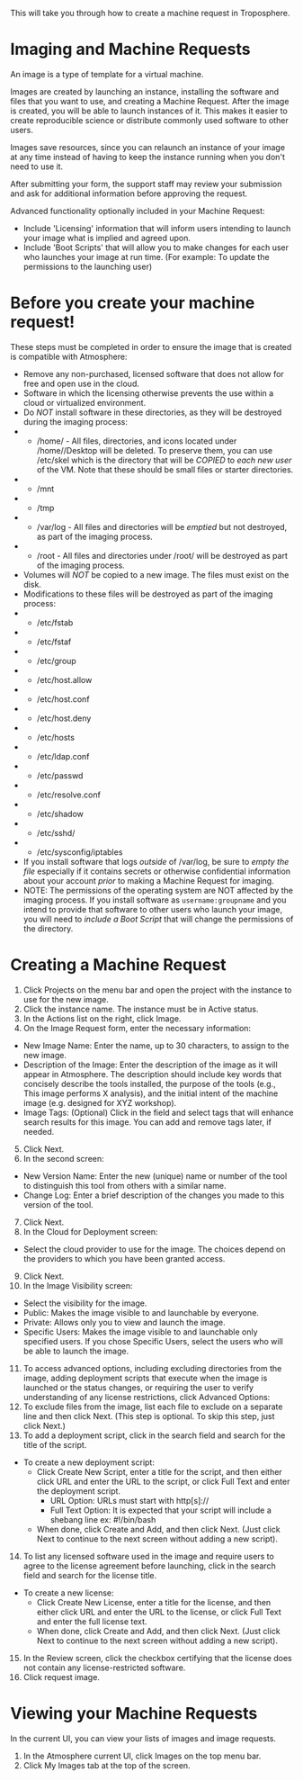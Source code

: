 This will take you through how to create a machine request in Troposphere.

# Imaging and Machine Requests

An image is a type of template for a virtual machine.

Images are created by launching an instance, installing the software and files that you want to use, and creating a Machine Request.
After the image is created, you will be able to launch instances of it. This makes it easier to create reproducible science or distribute commonly used software to other users.

Images save resources, since you can relaunch an instance of your image at any time instead of having to keep the instance running when you don't need to use it.

After submitting your form, the support staff may review your submission and ask for additional information before approving the request.

Advanced functionality optionally included in your Machine Request:
* Include 'Licensing' information that will inform users intending to launch your image what is implied and agreed upon.
* Include 'Boot Scripts' that will allow you to make changes for each user who launches your image at run time. (For example: To update the permissions to the launching user)

# Before you create your machine request!

These steps must be completed in order to ensure the image that is created is compatible with Atmosphere:
* Remove any non-purchased, licensed software that does not allow for free and open use in the cloud.
* Software in which the licensing otherwise prevents the use within a cloud or virtualized environment.
* Do *NOT* install software in these directories, as they will be destroyed during the imaging process:
* * /home/ - All files, directories, and icons located under /home/<username>/Desktop will be deleted. To preserve them, you can use /etc/skel which is the directory that will be *COPIED* to *each new user* of the VM. Note that these should be small files or starter directories.
* * /mnt
* * /tmp
* * /var/log - All files and directories will be *emptied* but not destroyed, as part of the imaging process.
* * /root - All files and directories under /root/ will be destroyed as part of the imaging process.
* Volumes will *NOT* be copied to a new image. The files must exist on the disk.
* Modifications to these files will be destroyed as part of the imaging process:
* * /etc/fstab
* * /etc/fstaf
* * /etc/group
* * /etc/host.allow
* * /etc/host.conf
* * /etc/host.deny
* * /etc/hosts
* * /etc/ldap.conf
* * /etc/passwd
* * /etc/resolve.conf
* * /etc/shadow
* * /etc/sshd/
* * /etc/sysconfig/iptables
* If you install software that logs *outside* of /var/log, be sure to *empty the file* especially if it contains secrets or otherwise confidential information about your account *prior* to making a Machine Request for imaging.
* NOTE: The permissions of the operating system are NOT affected by the imaging process.
  If you install software as
  `username:groupname`
  and you intend to provide that software to other users who launch your image, you will need to *include a Boot Script* that will change the permissions of the directory.

# Creating a Machine Request

1. Click Projects on the menu bar and open the project with the instance to use for the new image.
3. Click the instance name. The instance must be in Active status.
3. In the Actions list on the right, click Image.
4. On the Image Request form, enter the necessary information:
  + New Image Name: Enter the name, up to 30 characters, to assign to the new image.
  + Description of the Image: Enter the description of the image as it will appear in Atmosphere. The description should include key words that concisely describe the tools installed, the purpose of the tools (e.g., This image performs X analysis), and the initial intent of the machine image (e.g. designed for XYZ workshop).
  + Image Tags: (Optional) Click in the field and select tags that will enhance search results for this image. You can add and remove tags later, if needed.
5. Click Next.
6. In the second screen:
  + New Version Name: Enter the new (unique) name or number of the tool to distinguish this tool from others with a similar name.
  + Change Log: Enter a brief description of the changes you made to this version of the tool.
7. Click Next.
8. In the Cloud for Deployment screen: 
  + Select the cloud provider to use for the image. The choices depend on the providers to which you have been granted access.
9. Click Next.
10. In the Image Visibility screen:
  + Select the visibility for the image. 
  + Public: Makes the image visible to and launchable by everyone.
  + Private: Allows only you to view and launch the image.
  + Specific Users: Makes the image visible to and launchable only specified users.
    If you chose Specific Users, select the users who will be able to launch the image.
11. To access advanced options, including excluding directories from the image, adding deployment scripts that execute when the image is launched or the status changes, or requiring the user to verify understanding of any license restrictions, click Advanced Options:
12. To exclude files from the image, list each file to exclude on a separate line and then click Next. (This step is optional. To skip this step, just click Next.)
13. To add a deployment script, click in the search field and search for the title of the script.
  + To create a new deployment script:
    * Click Create New Script, enter a title for the script, and then either click URL and enter the URL to the script, or click Full Text and enter the deployment script.
      + URL Option: URLs must start with http[s]://
      + Full Text Option: It is expected that your script will include a shebang line ex: #!/bin/bash
    * When done, click Create and Add, and then click Next. (Just click Next to continue to the next screen without adding a new script).
14. To list any licensed software used in the image and require users to agree to the license agreement before launching, click in the search field and search for the license title.
  + To create a new license:
    * Click Create New License, enter a title for the license, and then either click URL and enter the URL to the license, or click Full Text and enter the full license text.
    * When done, click Create and Add, and then click Next. (Just click Next to continue to the next screen without adding a new script).
15. In the Review screen, click the checkbox certifying that the license does not contain any license-restricted software.
16. Click request image.

# Viewing your Machine Requests

In the current UI, you can view your lists of images and image requests.

1. In the Atmosphere current UI, click Images on the top menu bar.
2. Click My Images tab at the top of the screen.
